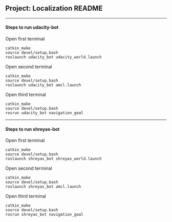 ## Project: Localization README
---
#### Steps to run udacity-bot
Open first terminal
```
catkin_make
source devel/setup.bash
roslaunch udacity_bot udacity_world.launch
```

Open second terminal
```
catkin_make
source devel/setup.bash
roslaunch udacity_bot amcl.launch
```

Open third terminal
```
catkin_make
source devel/setup.bash
rosrun udacity_bot navigation_goal
```
---
#### Steps to run shreyas-bot
Open first terminal
```
catkin_make
source devel/setup.bash
roslaunch shreyas_bot shreyas_world.launch
```

Open second terminal
```
catkin_make
source devel/setup.bash
roslaunch shreyas_bot amcl.launch
```

Open third terminal
```
catkin_make
source devel/setup.bash
rosrun shreyas_bot navigation_goal
```